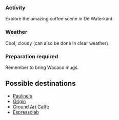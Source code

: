 ### Activity
Explore the amazing coffee scene in De Waterkant.
### Weather 
Cool, cloudy (can also be done in clear weather)
### Preparation required 
Remember to bring Wacaco mugs.
## Possible destinations 
- [Pauline's ](https://www.google.com/url?sa=t&source=web&rct=j&opi=89978449&url=https://paulinescoffee.com/&ved=2ahUKEwj00K6CgduIAxWaVfEDHd84GpUQFnoECDYQAQ&usg=AOvVaw385N9JtqdgUoqyqq8ZRItT)
- [Origin ](https://www.google.com/url?sa=t&source=web&rct=j&opi=89978449&url=https://originroasting.co.za/&ved=2ahUKEwjQi_CSgduIAxUjBNsEHRxQEYwQFnoECA0QAQ&usg=AOvVaw1t5X4GMQLafr2xGlvPl4Z5)
- [Ground Art Caffe](https://www.google.com/url?sa=t&source=web&rct=j&opi=89978449&url=https://www.groundartcaffe.co.za/&ved=2ahUKEwjq4oabgduIAxWFBdsEHRasBgcQFnoECEAQAQ&usg=AOvVaw2OHWr74JcLhkbdBA9OyYm1)
- [Espressolab](https://espressolabmicroroasters.com/)

